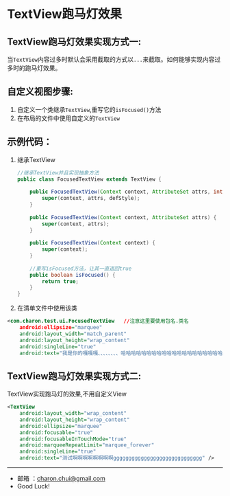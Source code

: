 TextView跑马灯效果
===

TextView跑马灯效果实现方式一:
---

当`TextView`内容过多时默认会采用截取的方式以`...`来截取。如何能够实现内容过多时的跑马灯效果。
 
自定义视图步骤:
----

1. 自定义一个类继承`TextView`,重写它的`isFocused()`方法
2. 在布局的文件中使用自定义的`TextView`
 
 
示例代码：
----

1. 继承TextView
    ```java
    //继承TextView并且实现抽象方法
    public class FocusedTextView extends TextView {
     
        public FocusedTextView(Context context, AttributeSet attrs, int defStyle){
            super(context, attrs, defStyle);
        }
     
        public FocusedTextView(Context context, AttributeSet attrs) {
            super(context, attrs);
        }
     
        public FocusedTextView(Context context) {
            super(context);
        }
     
        //重写isFocused方法，让其一直返回true
        public boolean isFocused() {
            return true;
        }
    }
    ``` 

2. 在清单文件中使用该类
```xml
<com.charon.test.ui.FocusedTextView   //注意这里要使用包名.类名
    android:ellipsize="marquee"
    android:layout_width="match_parent"
    android:layout_height="wrap_content"
    android:singleLine="true"
    android:text="我是你的嘎嘎嘎、、、、、、、、哈哈哈哈哈哈哈哈哈哈哈哈哈哈哈哈哈哈哈哈哈哈哈哈哈哈哈哈哈哈哈哈哈哈哈" />
 ```

TextView跑马灯效果实现方式二:
---

TextView实现跑马灯的效果,不用自定义View
```xml
<TextView
    android:layout_width="wrap_content"
    android:layout_height="wrap_content"
    android:ellipsize="marquee"
    android:focusable="true"
    android:focusableInTouchMode="true"
    android:marqueeRepeatLimit="marquee_forever"
    android:singleLine="true"
    android:text="测试啊啊啊啊啊啊啊啊ggggggggggggggggggggggggggggg" />
```

----
- 邮箱 ：charon.chui@gmail.com  
- Good Luck! 
